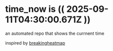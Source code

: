 # time_now is (( 2025-09-11T04:30:00.671Z ))

an automated repo that shows the currnent time

inspired by [breakingheatmap](https://github.com/breakingheatmap/breakingheatmap)